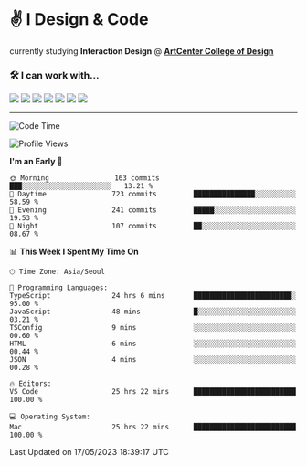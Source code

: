 # ✌️ I Design & Code
<div> currently studying <strong>Interaction Design</strong> @ <strong><a href="https://www.artcenter.edu/">ArtCenter College of Design</a></strong></div>

<h3>🛠️ I can work with...</h3>

<div style="flex">
 <img src="https://img.shields.io/badge/Framer-black?style=for-the-badge&logo=framer&logoColor=blue">
 <img src="https://img.shields.io/badge/figma-%23F24E1E.svg?style=for-the-badge&logo=figma&logoColor=white">
 <img src="https://img.shields.io/badge/react-%2320232a.svg?style=for-the-badge&logo=react&logoColor=%2361DAFB">
 <img src="https://img.shields.io/badge/javascript-%23323330.svg?style=for-the-badge&logo=javascript&logoColor=%23F7DF1E">
 <img src="https://img.shields.io/badge/typescript-%23007ACC.svg?style=for-the-badge&logo=typescript&logoColor=white">
 <img src="https://img.shields.io/badge/styled--components-DB7093?style=for-the-badge&logo=styled-components&logoColor=white">
 <img src="https://img.shields.io/badge/SASS-hotpink.svg?style=for-the-badge&logo=SASS&logoColor=white">
</div>

<hr />

<!--START_SECTION:waka-->
![Code Time](http://img.shields.io/badge/Code%20Time-286%20hrs%208%20mins-blue)

![Profile Views](http://img.shields.io/badge/Profile%20Views-179-blue)

**I'm an Early 🐤** 

```text
🌞 Morning                163 commits         ███░░░░░░░░░░░░░░░░░░░░░░   13.21 % 
🌆 Daytime                723 commits         ███████████████░░░░░░░░░░   58.59 % 
🌃 Evening                241 commits         █████░░░░░░░░░░░░░░░░░░░░   19.53 % 
🌙 Night                  107 commits         ██░░░░░░░░░░░░░░░░░░░░░░░   08.67 % 
```


📊 **This Week I Spent My Time On** 

```text
🕑︎ Time Zone: Asia/Seoul

💬 Programming Languages: 
TypeScript               24 hrs 6 mins       ████████████████████████░   95.00 % 
JavaScript               48 mins             █░░░░░░░░░░░░░░░░░░░░░░░░   03.21 % 
TSConfig                 9 mins              ░░░░░░░░░░░░░░░░░░░░░░░░░   00.60 % 
HTML                     6 mins              ░░░░░░░░░░░░░░░░░░░░░░░░░   00.44 % 
JSON                     4 mins              ░░░░░░░░░░░░░░░░░░░░░░░░░   00.28 % 

🔥 Editors: 
VS Code                  25 hrs 22 mins      █████████████████████████   100.00 % 

💻 Operating System: 
Mac                      25 hrs 22 mins      █████████████████████████   100.00 % 
```


 Last Updated on 17/05/2023 18:39:17 UTC
<!--END_SECTION:waka-->

<!--
**ggkim0614/ggkim0614** is a ✨ _special_ ✨ repository because its `README.md` (this file) appears on your GitHub profile.

Here are some ideas to get you started:

- 🔭 I’m currently working on ...
- 🌱 I’m currently learning ...
- 👯 I’m looking to collaborate on ...
- 🤔 I’m looking for help with ...
- 💬 Ask me about ...
- 📫 How to reach me: ...
- 😄 Pronouns: ...
- ⚡ Fun fact: ...
-->
